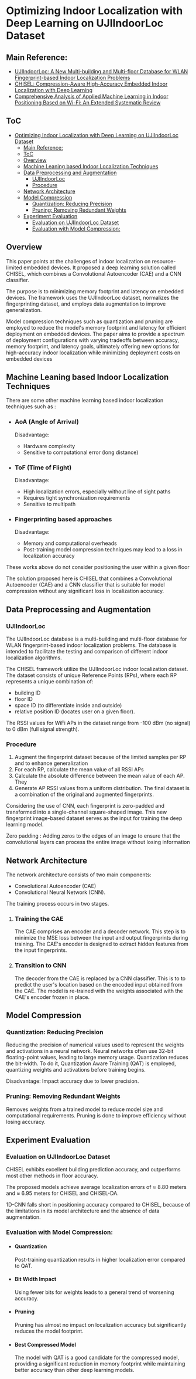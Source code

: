 # Optimizing Indoor Localization with Deep Learning on UJIIndoorLoc Dataset

## Main Reference: 
- [UJIIndoorLoc: A New Multi-building and
Multi-floor Database for WLAN Fingerprint-based
Indoor Localization Problems](https://ieeexplore.ieee.org/document/7275492)
- [CHISEL: Compression-Aware High-Accuracy Embedded Indoor Localization with Deep Learning](https://ieeexplore.ieee.org/document/9475489)
- [Comprehensive Analysis of Applied Machine Learning in
Indoor Positioning Based on Wi-Fi: An Extended
Systematic Review](https://www.mdpi.com/1424-8220/22/12/4622)
## ToC
- [Optimizing Indoor Localization with Deep Learning on UJIIndoorLoc Dataset](#optimizing-indoor-localization-with-deep-learning-on-ujiindoorloc-dataset)
  - [Main Reference:](#main-reference)
  - [ToC](#toc)
  - [Overview](#overview)
  - [Machine Leaning based Indoor Localization Techniques](#machine-leaning-based-indoor-localization-techniques)
  - [Data Preprocessing and Augmentation](#data-preprocessing-and-augmentation)
    - [UJIIndoorLoc](#ujiindoorloc)
    - [Procedure](#procedure)
  - [Network Architecture](#network-architecture)
  - [Model Compression](#model-compression)
    - [Quantization: Reducing Precision](#quantization-reducing-precision)
    - [Pruning: Removing Redundant Weights](#pruning-removing-redundant-weights)
  - [Experiment Evaluation](#experiment-evaluation)
    - [Evaluation on UJIIndoorLoc Dataset](#evaluation-on-ujiindoorloc-dataset)
    - [Evaluation with Model Compression:](#evaluation-with-model-compression)


## Overview
This paper points at the challenges of indoor localization on resource-limited embedded devices. It proposed a deep learning solution called CHISEL, which combines a Convolutional Autoencoder (CAE) and a CNN classifier. 

The purpose is to minimizing memory footprint and latency on embedded devices. The framework uses the UJIIndoorLoc dataset, normalizes the fingerprinting dataset, and employs data augmentation to improve generalization. 

Model compression techniques such as quantization and pruning are employed to reduce the model's memory footprint and latency for efficient deployment on embedded devices. The paper aims to provide a spectrum of deployment configurations with varying tradeoffs between accuracy, memory footprint, and latency goals, ultimately offering new options for high-accuracy indoor localization while minimizing deployment costs on embedded devices


## Machine Leaning based Indoor Localization Techniques
There are some other machine learning based indoor localization techniques such as :

- ### AoA (Angle of Arrival)
  
  Disadvantage:
  - Hardware complexity
  - Sensitive to computational error (long distance)
  
- ### ToF (Time of Flight)
  
  Disadvantage:
  - High localization errors, especially without line of sight paths
  - Requires tight synchronization requirements
  - Sensitive to multipath
   
- ### Fingerprinting based approaches

  Disadvantage:
  - Memory and computational overheads
  - Post-training model compression techniques may lead to a loss in localization accuracy

These works above do not consider positioning the user within a given floor

The solution proposed here is CHISEL that combines a Convolutional Autoencoder (CAE) and a CNN classifier that is suitable for model compression without any significant loss in localization accuracy.

##  Data Preprocessing and Augmentation

### UJIIndoorLoc
The UJIIndoorLoc database is a multi-building and multi-floor database for WLAN fingerprint-based indoor localization problems. The database is intended to facilitate the testing and comparison of different indoor localization algorithms.

The CHISEL framework utilize the UJIIndoorLoc indoor localization dataset. The dataset consists of unique Reference Points (RPs), where each RP represents a unique combination of:
- building ID
- floor ID
- space ID (to differentiate inside and outside)
- relative position ID (locates user on a given floor). 

The RSSI values for WiFi APs in the dataset range from -100 dBm (no signal) to 0 dBm (full signal strength). 

### Procedure
1. Augment the fingerprint dataset because of the limited samples per RP and to enhance generalization
2. For each RP, calculate the mean value of all RSSI APs
3. Calculate the absolute difference between the mean value of each AP. They
4. Generate AP RSSI values from a uniform distribution. The final dataset is a combination of the original and augmented fingerprints.

Considering the use of CNN, each fingerprint is zero-padded and transformed into a single-channel square-shaped image. This new fingerprint image-based dataset serves as the input for training the deep learning model.

Zero padding : Adding zeros to the edges of an image to ensure that the convolutional layers can process the entire image without losing information


## Network Architecture

The network architecture consists of two main components: 
- Convolutional Autoencoder (CAE)
- Convolutional Neural Network (CNN).
  
The training process occurs in two stages.
1. ### Training the CAE
   
   The CAE comprises an encoder and a decoder network.
This step is to minimize the MSE loss between the input and output fingerprints during training.
The CAE's encoder is designed to extract hidden features from the input fingerprints.

2. ### Transition to CNN
   
   The decoder from the CAE is replaced by a CNN classifier.
This is to to predict the user's location based on the encoded input obtained from the CAE.
The model is re-trained with the weights associated with the CAE's encoder frozen in place.

## Model Compression

### Quantization: Reducing Precision

Reducing the precision of numerical values used to represent the weights and activations in a neural network.
Neural networks often use 32-bit floating-point values, leading to large memory usage. Quantization reduces the bit-width. To do it, Quantization Aware Training (QAT) is employed, quantizing weights and activations before training begins.

Disadvantage: Impact accuracy due to lower precision.

### Pruning: Removing Redundant Weights

Removes weights from a trained model to reduce model size and computational requirements. Pruning is done to improve efficiency without losing accuracy.

## Experiment Evaluation

### Evaluation on UJIIndoorLoc Dataset
CHISEL exhibits excellent building prediction accuracy, and outperforms most other methods in floor accuracy.

The proposed models achieve average localization errors of ≈ 8.80 meters and ≈ 6.95 meters for CHISEL and CHISEL-DA.

1D-CNN falls short in positioning accuracy compared to CHISEL, because of the limitations in its model architecture and the absence of data augmentation.

### Evaluation with Model Compression:

- #### Quantization
  
  Post-training quantization results in higher localization error compared to QAT.

- #### Bit Width Impact
  
  Using fewer bits for weights leads to a general trend of worsening accuracy. 

- #### Pruning
  
  Pruning has almost no impact on localization accuracy but significantly reduces the model footprint.

- #### Best Compressed Model
  
  The model with QAT is a good candidate for the compressed model, providing a significant reduction in memory footprint while maintaining better accuracy than other deep learning models.